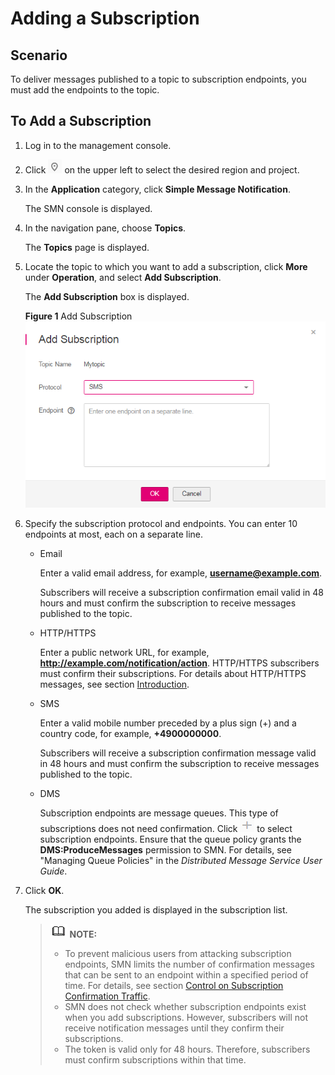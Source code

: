 # Adding a Subscription<a name="en-us_topic_0043961402"></a>

## Scenario<a name="section32629212144827"></a>

To deliver messages published to a topic to subscription endpoints, you must add the endpoints to the topic.

## To Add a Subscription<a name="section66233919201117"></a>

1.  Log in to the management console.
2.  Click  ![](figures/icon-region.png)  on the upper left to select the desired region and project.
3.  In the  **Application**  category, click  **Simple Message Notification**.

    The SMN console is displayed.

4.  In the navigation pane, choose  **Topics**.

    The  **Topics**  page is displayed.

5.  Locate the topic to which you want to add a subscription, click  **More**  under  **Operation**, and select  **Add Subscription**.

    The  **Add Subscription**  box is displayed.

    **Figure  1**  Add Subscription<a name="fig78719791833"></a>  
    ![](figures/add-subscription-1.png "add-subscription-1")

6.  Specify the subscription protocol and endpoints. You can enter 10 endpoints at most, each on a separate line.
    -   Email

        Enter a valid email address, for example,  **username@example.com**.

        Subscribers will receive a subscription confirmation email valid in 48 hours and must confirm the subscription to receive messages published to the topic.

    -   HTTP/HTTPS

        Enter a public network URL, for example,  **http://example.com/notification/action**. HTTP/HTTPS subscribers must confirm their subscriptions. For details about HTTP/HTTPS messages, see section  [Introduction](introduction-3.md).

    -   SMS

        Enter a valid mobile number preceded by a plus sign \(+\) and a country code, for example,  **+4900000000**.

        Subscribers will receive a subscription confirmation message valid in 48 hours and must confirm the subscription to receive messages published to the topic.

    -   DMS

        Subscription endpoints are message queues. This type of subscriptions does not need confirmation. Click  ![](figures/icon-plus.png)  to select subscription endpoints. Ensure that the queue policy grants the  **DMS:ProduceMessages**  permission to SMN. For details, see "Managing Queue Policies" in the  _Distributed Message Service User Guide_.

7.  Click  **OK**.

    The subscription you added is displayed in the subscription list.

    >![](public_sys-resources/icon-note.gif) **NOTE:**   
    >-   To prevent malicious users from attacking subscription endpoints, SMN limits the number of confirmation messages that can be sent to an endpoint within a specified period of time. For details, see section  [Control on Subscription Confirmation Traffic](control-on-subscription-confirmation-traffic.md).  
    >-   SMN does not check whether subscription endpoints exist when you add subscriptions. However, subscribers will not receive notification messages until they confirm their subscriptions.  
    >-   The token is valid only for 48 hours. Therefore, subscribers must confirm subscriptions within that time.  



